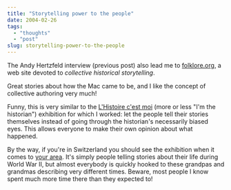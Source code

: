 ```yaml
---
title: "Storytelling power to the people"
date: 2004-02-26
tags: 
  - "thoughts"
  - "post"
slug: storytelling-power-to-the-people
---
```


The Andy Hertzfeld interview (previous post) also lead me to [folklore.org](http://www.folklore.org/), a web site devoted to _collective historical storytelling_.

Great stories about how the Mac came to be, and I like the concept of collective authoring very much!

Funny, this is very similar to the [L'Histoire c'est moi](http://www.archimob.ch) (more or less "I'm the historian") exhibition for which I worked: let the people tell their stories themselves instead of going through the historian's necessarily biased eyes. This allows everyone to make their own opinion about what happened.

By the way, if you're in Switzerland you should see the exhibition when it comes to [your area](http://www.archimob.ch/f/tou/tournee.html). It's simply people telling stories about their life during World War II, but almost everybody is quickly hooked to these grandpas and grandmas describing very different times. Beware, most people I know spent much more time there than they expected to!
